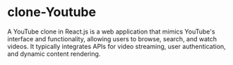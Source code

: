 # clone-Youtube
A YouTube clone in React.js is a web application that mimics YouTube's interface and functionality, allowing users to browse, search, and watch videos. It typically integrates APIs for video streaming, user authentication, and dynamic content rendering.
